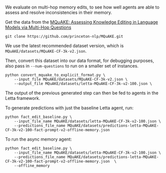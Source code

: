 We evaluate on multi-hop memory edits, to see how well agents are able to assess and resolve inconsistencies in their memory.


Get the data from the [MQuAKE: Assessing Knowledge Editing in Language Models via Multi-Hop Questions](https://arxiv.org/abs/2305.14795)
```
git clone https://github.com/princeton-nlp/MQuAKE.git
```

We use the latest recommended dataset version, which is `MQuAKE/datasets/MQuAKE-CF-3k-v2.json`. 

Then, convert this dataset into our data format, for debugging purposes, also pass in `--num-questions` to run on a smaller set of instances.
```
python convert_mquake_to_explicit_format.py \
    --input_file MQuAKE/datasets/MQuAKE-CF-3k-v2.json \
    --output_file MQuAKE/datasets/letta-MQuAKE-CF-3k-v2-100.json \
```


The output of the previous generated step can then be fed to agents in the Letta framework.

To generate predictions with just the baseline Letta agent, run:

```
python fact_edit_baseline.py \
    --input_file_name MQuAKE/datasets/letta-MQuAKE-CF-3k-v2-100.json \
    --predictions_file_name MQuAKE/datasets/predictions-letta-MQuAKE-CF-3k-v2-100-fact-prompt-v2-offline-memory.json
```

To run the async memory agent:
```
python fact_edit_baseline.py \
    --input_file_name MQuAKE/datasets/letta-MQuAKE-CF-3k-v2-100.json \
    --predictions_file_name MQuAKE/datasets/predictions-letta-MQuAKE-CF-3k-v2-100-fact-prompt-v2-offline-memory.json  \
    --offline_memory
```